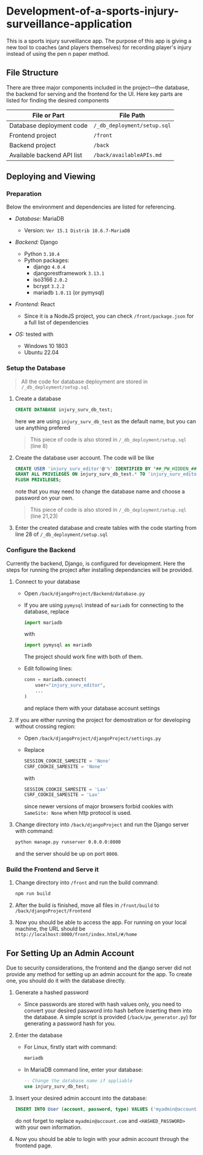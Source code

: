 # Development-of-a-sports-injury-surveillance-application

This is a sports injury surveillance app. The purpose of this app is giving a new tool to coaches (and players themselves) for recording player's injury instead of using the pen n paper method.




## File Structure

There are three major components included in the project—the database, the backend for serving and the frontend for the UI. Here key parts are listed for finding the desired components

| File or Part               | File Path                   |
|----------------------------|-----------------------------|
| Database deployment code   | `/_db_deployment/setup.sql` |
| Frontend project           | `/front`                    |
| Backend project            | `/back`                     |
| Available backend API list | `/back/availableAPIs.md`    |




## Deploying and Viewing

### Preparation

Below the environment and dependencies are listed for referencing.

- *Database:* MariaDB
	- Version: `Ver 15.1 Distrib 10.6.7-MariaDB`

- *Backend:* Django
	- Python `3.10.4`
	- Python packages:
		- django `4.0.4`
		- djangorestframework `3.13.1`
		- iso3166 `2.0.2`
		- bcrypt `3.2.2`
		- mariadb `1.0.11` (or pymysql)

- *Frontend:* React
	- Since it is a NodeJS project, you can check `/front/package.json` for a full list of dependencies

- *OS:* tested with
	- Windows 10 1803
	- Ubuntu 22.04


### Setup the Database

> All the code for database deployment are stored in `/_db_deployment/setup.sql`

1. Create a database
	```sql
	CREATE DATABASE injury_surv_db_test;
	```

	here we are using `injury_surv_db_test` as the default name, but you can use anything prefered

	> This piece of code is also stored in `/_db_deployment/setup.sql` (line 8)

2. Create the database user account. The code will be like
	```sql
	CREATE USER 'injury_surv_editor'@'%' IDENTIFIED BY "##_PW_HIDDEN_##";
	GRANT ALL PRIVILEGES ON injury_surv_db_test.* TO 'injury_surv_editor'@'%';
	FLUSH PRIVILEGES;
	```

	note that you may need to change the database name and choose a password on your own.

	> This piece of code is also stored in `/_db_deployment/setup.sql` (line 21,23)

3. Enter the created database and create tables with the code starting from line 28 of `/_db_deployment/setup.sql`



### Configure the Backend

Currently the backend, Django, is configured for development. Here the steps for running the project after installing dependancies will be provided.

1. Connect to your database
	- Open `/back/djangoProject/Backend/database.py`
	- If you are using `pymysql` instead of `mariadb` for connecting to the database, replace
		```python
		import mariadb
		```

		with

		```python
		import pymysql as mariadb
		```

		The project should work fine with both of them.

	- Edit following lines:
		```python
		conn = mariadb.connect(
			user="injury_surv_editor",
			...
		)
		```

		and replace them with your database account settings

2. If you are either running the project for demostration or for developing without crossing region:
	- Open `/back/djangoProject/djangoProject/settings.py`
	- Replace
		```python
		SESSION_COOKIE_SAMESITE = 'None'
		CSRF_COOKIE_SAMESITE = 'None'
		```

		with

		```python
		SESSION_COOKIE_SAMESITE = 'Lax'
		CSRF_COOKIE_SAMESITE = 'Lax'
		```

		since newer versions of major browsers forbid cookies with `SameSite: None` when http protocol is used.

3. Change directory into `/back/djangoProject` and run the Django server with command:
	```bash
	python manage.py runserver 0.0.0.0:8000
	```

	and the server should be up on port `8000`.



### Build the Frontend and Serve it

1. Change directory into `/front` and run the build command:
	```bash
	npm run build
	```

2. After the build is finished, move all files in `/front/build` to `/back/djangoProject/Frontend`

3. Now you should be able to access the app. For running on your local machine, the URL should be `http://localhost:8000/front/index.html/#/home`




## For Setting Up an Admin Account

Due to security considerations, the frontend and the django server did not provide any method for setting up an admin account for the app. To create one, you should do it with the database directly.

1. Generate a hashed password
	- Since passwords are stored with hash values only, you need to convert your desired password into hash before inserting them into the database. A simple script is provided (`/back/pw_generator.py`) for generating a password hash for you.

2. Enter the database
	- For Linux, firstly start with command:
		```bash
		mariadb
		```

	- In MariaDB command line, enter your database:
		```sql
		-- Change the database name if appliable
		use injury_surv_db_test;
		```

3. Insert your desired admin account into the database:
	```sql
	INSERT INTO User (account, password, type) VALUES ('myadmin@account.com', '<HASHED_PASSWORD>', 'admin');
	```

	do not forget to replace `myadmin@account.com` and `<HASHED_PASSWORD>` with your own information.

4. Now you should be able to login with your admin account through the frontend page.



